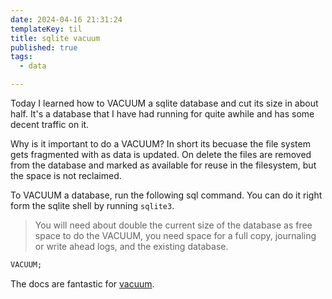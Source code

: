 ```yaml
---
date: 2024-04-16 21:31:24
templateKey: til
title: sqlite vacuum
published: true
tags:
  - data

---
```


Today I learned how to VACUUM a sqlite database and cut its size in about half.
It's a database that I have had running for quite awhile and has some decent
traffic on it.

Why is it important to do a VACUUM? In short its becuase the file system gets
fragmented with as data is updated. On delete the files are removed from the
database and marked as available for reuse in the filesystem, but the space is
not reclaimed.

To VACUUM a database, run the following sql command.  You can do it right form
the sqlite shell by running `sqlite3`.

> You will need about double the current size of the database as free space to
> do the VACUUM, you need space for a full copy, journaling or write ahead
> logs, and the existing database.

``` sql
VACUUM;
```

The docs are fantastic for [vacuum](https://www.sqlite.org/lang_vacuum.html).
